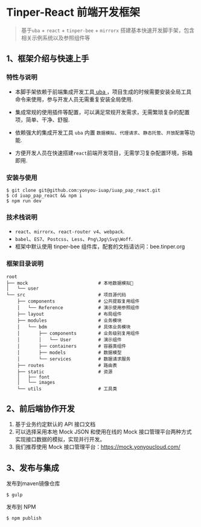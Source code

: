 # Tinper-React 前端开发框架

> 基于`uba` + `react` + `tinper-bee` + `mirrorx` 搭建基本快速开发脚手架，包含相关示例系统以及参照组件等

## 1、框架介绍与快速上手

### 特性与说明

- 本脚手架依赖于前端集成开发工具[ uba ](https://github.com/iuap-design/tinper-uba)，项目生成的时候需要安装全局工具命令来使用，参与开发人员无需重复安装全局使用.

- 集成常规的使用插件等配置，可以满足常规开发需求，无需繁琐复杂的配置项，简单、干净、舒服.

- 依赖强大的集成开发工具 `uba` 内置 `数据模拟`、`代理请求`、`静态托管`、`开放配置`等功能.

- 方便开发人员在快速搭建`react`前端开发项目，无需学习复杂配置环境，拆箱即用.

### 安装与使用

```
$ git clone git@github.com:yonyou-iuap/iuap_pap_react.git
$ cd iuap_pap_react && npm i
$ npm run dev
```


### 技术栈说明

- `react`、`mirrorx`、`react-router v4`、`webpack`.
- `babel`、`ES7`、`Postcss`、`Less`、`Png\Jpg\Svg\Woff`.
- 框架中默认使用 tinper-bee 组件库，配套的文档请访问：bee.tinper.org

### 框架目录说明

```base
root
├── mock                          # 本地数据模拟
│   └── user
└── src                           # 项目源代码
    ├── components                # 公共提取复用组件
    │   └── Reference             # 演示使用参照组件
    ├── layout                    # 布局组件
    ├── modules                   # 业务模块
    │   └── bdm                   # 具体业务模块
    │       ├── components        # 业务级别复用组件
    │       │   └── User          # 演示组件
    │       ├── containers        # 容器类组件
    │       ├── models            # 数据模型
    │       └── services          # 数据请求服务
    ├── routes                    # 路由表
    ├── static                    # 资源
    │   ├── font
    │   └── images
    └── utils                     # 工具类

```

## 2、前后端协作开发

1. 基于业务约定默认的 API 接口文档
2. 可以选择采用本地 Mock JSON 和使用在线的 Mock 接口管理平台两种方式实现接口数据的模拟，实现并行开发。
3. 我们推荐使用 Mock 接口管理平台：https://mock.yonyoucloud.com/

## 3、发布与集成

发布到maven镜像仓库

```
$ gulp
```

发布到 NPM

```
$ npm publish
```